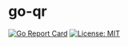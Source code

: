 # go-qr
[![Go Report Card](https://goreportcard.com/badge/github.com/piglig/go-qr)](https://goreportcard.com/report/github.com/piglig/go-qr)
[![License: MIT](https://img.shields.io/badge/license-MIT-green.svg)](https://opensource.org/licenses/MIT)